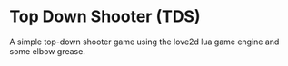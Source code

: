 # Top Down Shooter (TDS)
A simple top-down shooter game using the love2d lua game engine and some elbow grease.
